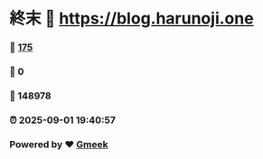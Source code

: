 # 終末 :link: https://blog.harunoji.one 
### :page_facing_up: [175](https://blog.harunoji.one/tag.html) 
### :speech_balloon: 0 
### :hibiscus: 148978 
### :alarm_clock: 2025-09-01 19:40:57 
### Powered by :heart: [Gmeek](https://github.com/Meekdai/Gmeek)
